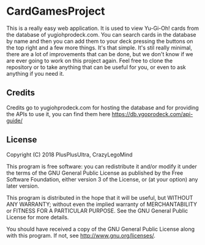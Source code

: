 # CardGamesProject
This is a really easy web application. It is used to view Yu-Gi-Oh! cards from the database of yugiohprodeck.com. You can search cards in the database by name and then you can add them to your deck pressing the buttons on the top right and a few more things. It's that simple.
It's stil really minimal, there are a lot of improvements that can be done, but we don't know if we are ever going to work on this project again. Feel free to clone the repository or to take anything that can be useful for you, or even to ask anything if you need it.

## Credits
Credits go to yugiohprodeck.com for hosting the database and for providing the APIs to use it, you can find them here https://db.ygoprodeck.com/api-guide/

## License
Copyright (C) 2018 PlusPlusUltra, CrazyLegoMind

This program is free software: you can redistribute it and/or modify
it under the terms of the GNU General Public License as published by
the Free Software Foundation, either version 3 of the License, or
(at your option) any later version.

This program is distributed in the hope that it will be useful,
but WITHOUT ANY WARRANTY; without even the implied warranty of
MERCHANTABILITY or FITNESS FOR A PARTICULAR PURPOSE.  See the
GNU General Public License for more details.

You should have received a copy of the GNU General Public License
along with this program.  If not, see <http://www.gnu.org/licenses/>.
